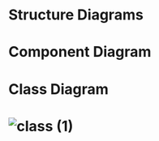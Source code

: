 # Structure Diagrams
# Component Diagram   

# 

  
# Class Diagram  
# ![class (1)](https://user-images.githubusercontent.com/69413922/132315060-d77c79d6-5a87-4075-8f37-00111ef69d67.png)




